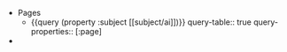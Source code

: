 - Pages
	- {{query (property :subject [[subject/ai]])}}
	  query-table:: true
	  query-properties:: [:page]
-